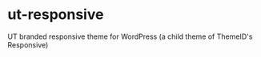 ut-responsive
=============

UT branded responsive theme for WordPress (a child theme of ThemeID's Responsive)